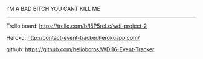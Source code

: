 I'M A BAD BITCH YOU CANT KILL ME

***

Trello board: https://trello.com/b/l5P5reLc/wdi-project-2

Heroku: http://contact-event-tracker.herokuapp.com/

github: https://github.com/helioboros/WDI16-Event-Tracker